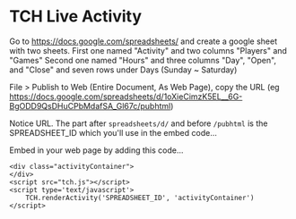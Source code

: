 # TCH Live Activity

Go to <https://docs.google.com/spreadsheets/> and create a google sheet with two sheets.
First one named "Activity" and two columns "Players" and "Games"
Second one named "Hours" and three columns "Day", "Open", and "Close" and seven rows under Days (Sunday ~ Saturday)

File > Publish to Web (Entire Document, As Web Page), copy the URL (eg https://docs.google.com/spreadsheets/d/1oXieCimzK5EL__6G-BgODD9QsDHuCPbMdafSA_Gl67c/pubhtml)

Notice URL. The part after `spreadsheets/d/` and before `/pubhtml` is the SPREADSHEET_ID which you'll use in the embed code… 

Embed in your web page by adding this code…

```
<div class="activityContainer">
</div>
<script src="tch.js"></script>
<script type='text/javascript'>
	TCH.renderActivity('SPREADSHEET_ID', 'activityContainer')
</script>
```